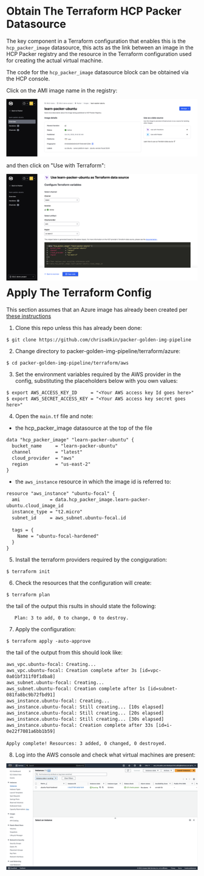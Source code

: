 # Obtain The Terraform HCP Packer Datasource

The key component in a Terraform configuration that enables this is the ```hcp_packer_image``` datasource, this acts as the link between an image in the HCP Packer registry and the resource in the Terraform configuration used for creating the actual virtual machine.  

The code for the ```hcp_packer_image``` datasource block can be obtained via the HCP console.

Click on the AMI image name in the registry:

<img style="float: left; margin: 0px 15px 15px 0px;" src="https://github.com/chrisadkin/packer-golden-img-pipeline/blob/main/png_images/hcp_packer_aws_image.png?raw=true">

and then click on "Use with Terraform":

<img style="float: left; margin: 0px 15px 15px 0px;" src="https://github.com/chrisadkin/packer-golden-img-pipeline/blob/main/png_images/hcp_packer_aws_datasource.png?raw=true">

# Apply The Terraform Config

This section assumes that an Azure image has already been created per [these instructions]()

1. Clone this repo unless this has already been done:
```
$ git clone https://github.com/chrisadkin/packer-golden-img-pipeline
```

2. Change directory to packer-golden-img-pipeline/terraform/azure:
```
$ cd packer-golden-img-pipeline/terraform/aws
```

3. Set the environment variables required by the AWS provider in the config, substituting the placeholders below with you own values:
```
$ export AWS_ACCESS_KEY_ID     = "<Your AWS access key Id goes here>"
$ export AWS_SECRET_ACCESS_KEY = "<Your AWS access key secret goes here>"
```

4. Open the ```main.tf``` file and note:

- the hcp_packer_image datasource at the top of the file
```
data "hcp_packer_image" "learn-packer-ubuntu" {
  bucket_name     = "learn-packer-ubuntu"
  channel         = "latest"
  cloud_provider  = "aws"
  region          = "us-east-2"
}
```
- the ```aws_instance``` resource in which the image id is referred to:
```
resource "aws_instance" "ubuntu-focal" {
  ami           = data.hcp_packer_image.learn-packer-ubuntu.cloud_image_id
  instance_type = "t2.micro"
  subnet_id     = aws_subnet.ubuntu-focal.id

  tags = {
    Name = "ubuntu-focal-hardened"
  }
}
```

5. Install the terraform providers required by the congiguration:
```
$ terraform init
```   

6. Check the resources that the configuration will create:
```
$ terraform plan
```
   the tail of the output this rsults in should state the following:
```
   Plan: 3 to add, 0 to change, 0 to destroy.
```

7. Apply the configuration:
```
$ terraform apply -auto-approve
```
   the tail of the output from this should look like:
```
aws_vpc.ubuntu-focal: Creating...
aws_vpc.ubuntu-focal: Creation complete after 3s [id=vpc-0a01bf311f0f1dba8]
aws_subnet.ubuntu-focal: Creating...
aws_subnet.ubuntu-focal: Creation complete after 1s [id=subnet-081fa8bc9b72fbd91]
aws_instance.ubuntu-focal: Creating...
aws_instance.ubuntu-focal: Still creating... [10s elapsed]
aws_instance.ubuntu-focal: Still creating... [20s elapsed]
aws_instance.ubuntu-focal: Still creating... [30s elapsed]
aws_instance.ubuntu-focal: Creation complete after 33s [id=i-0e22f7081a6bb1b59]

Apply complete! Resources: 3 added, 0 changed, 0 destroyed.
```

8. Log into the AWS console and check what virtual machines are present:
   
<img style="float: left; margin: 0px 15px 15px 0px;" src="https://github.com/chrisadkin/packer-golden-img-pipeline/blob/main/png_images/aws_console_ec2.png?raw=true">
